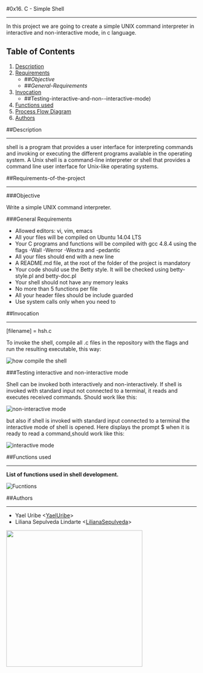 #0x16. C - Simple Shell
***

In this project we are going to create a simple UNIX command interpreter in interactive and non-interactive mode, in c language.

## Table of Contents
1. [Description](#Description.-what-is-shell)
2. [Requirements](#Requirements-of-the-project)
	* ##*Objective*
	* ##*General-Requirements*
3. [Invocation](#Invocation)
	* ##Testing-interactive-and-non--interactive-mode)
4. [Functions used](#Functions-used)
5. [Process Flow Diagram](#Process-Flow-Diagram)
6. [Authors](#Authors)

##Description
***
shell is a program that provides a user interface for interpreting commands and invoking or executing the different programs available in the operating system.
A Unix shell is a command-line interpreter or shell that provides a command line user interface for Unix-like operating systems.

##Requirements-of-the-project
***
###Objective

Write a simple UNIX command interpreter.

###General Requirements

* Allowed editors: vi, vim, emacs
* All your files will be compiled on Ubuntu 14.04 LTS
* Your C programs and functions will be compiled with gcc 4.8.4 using the flags -Wall -Werror -Wextra and -pedantic
* All your files should end with a new line
* A README.md file, at the root of the folder of the project is mandatory
* Your code should use the Betty style. It will be checked using betty-style.pl and betty-doc.pl
* Your shell should not have any memory leaks
* No more than 5 functions per file
* All your header files should be include guarded
* Use system calls only when you need to

##Invocation
***

[filename] = hsh.c

To invoke the shell, compile all .c files in the repository with the flags and run the resulting executable, this way:

![how compile the shell](https://i.imgur.com/ZCCjWya.png)

###Testing interactive and non-interactive mode

Shell can be invoked both interactively and non-interactively.
If shell is invoked with standard input not connected to a terminal, it reads and executes received commands. Should work like this:

![non-interactive mode](https://i.imgur.com/bDLubDu.png)

but also if shell is invoked with standard input connected to a terminal the interactive mode of shell is opened. Here displays the prompt $ when it is ready to read a command,should work like this:

![interactive mode](https://i.imgur.com/bnm8gPj.png)

##Functions used
***

__List of functions used in shell development.__

![Fucntions](https://i.imgur.com/ChCMUXO.png)

##Authors
***
* Yael Uribe <[YaelUribe](https://github.com/YaelUribe)>
* Liliana Sepulveda Lindarte <[LilianaSepulveda](https://github.com/LilianaSepulveda)>
<img src="https://www.holbertonschool.com/holberton-logo.png" width="360"/>
